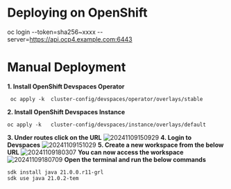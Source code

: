 # Deploying on OpenShift

oc login --token=sha256~xxxx --server=https://api.ocp4.example.com:6443

# Manual Deployment

**1. Install OpenShift Devspaces Operator**
```
 oc apply -k  cluster-config/devspaces/operator/overlays/stable
 ```

**2. Install OpenShift Devspaces Instance**
 ```
 oc apply -k   cluster-config/devspaces/instance/overlays/default
 ```
**3. Under routes click on the URL**
 ![20241109150929](https://i.imgur.com/CBMbYz6.png)
**4. Login to Devspaces**
 ![20241109151029](https://i.imgur.com/U46XdYE.png)
**5. Create a new workspace from the below URL**
 ![20241109180307](https://i.imgur.com/YDG5g9j.png)
 **You can now access the workspace**
 ![20241109180709](https://i.imgur.com/6KKhJL2.png)
 **Open the terminal and run the below commands**
 ```
 sdk install java 21.0.0.r11-grl
sdk use java 21.0.2-tem
```